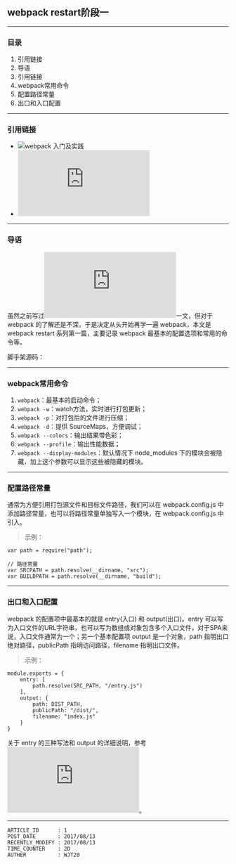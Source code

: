 
## webpack restart阶段一 ##

---

### 目录 ###

1. 引用链接
2. 导语
3. 引用链接
4. webpack常用命令
5. 配置路径常量
6. 出口和入口配置

---

### 引用链接 ###

- ![webpack 入门及实践](https://www.w3ctech.com//topic/1557)
- ![webpack常规配置总结](https://github.com/WeiJietao/WJT-Articles/blob/master/webpack%E5%B8%B8%E8%A7%84%E9%85%8D%E7%BD%AE%E6%80%BB%E7%BB%93.md)

---

### 导语 ###

虽然之前写过![webpack常规配置总结](https://github.com/WeiJietao/WJT-Articles/blob/master/webpack%E5%B8%B8%E8%A7%84%E9%85%8D%E7%BD%AE%E6%80%BB%E7%BB%93.md)一文，但对于 webpack 的了解还是不深，于是决定从头开始再学一遍 webpack，本文是 webpack restart 系列第一篇，主要记录 webpack 最基本的配置选项和常用的命令等。

脚手架源码：

---

### webpack常用命令 ###

1. `webpack`：最基本的启动命令；
2. `webpack -w`：watch方法，实时进行打包更新；
3. `webpack -p`：对打包后的文件进行压缩；
4. `webpack -d`：提供 SourceMaps，方便调试；
5. `webpack --colors`：输出结果带色彩；
6. `webpack --profile`：输出性能数据；
7. `webpack --display-modules`：默认情况下 node_modules 下的模块会被隐藏，加上这个参数可以显示这些被隐藏的模块。

---

### 配置路径常量 ###

通常为方便引用打包源文件和目标文件路径，我们可以在 webpack.config.js 中添加路径常量，也可以将路径常量单独写入一个模块，在 webpack.config.js 中引入。

> 示例：

```
var path = require("path");

// 路径常量
var SRCPATH = path.resolve(__dirname, "src");
var BUILDPATH = path.resolve(__dirname, "build");
```

---

### 出口和入口配置 ###

webpack 的配置项中最基本的就是 entry(入口) 和 output(出口)。entry 可以写为入口文件的URL字符串，也可以写为数组或对象包含多个入口文件，对于SPA来说，入口文件通常为一个；另一个基本配置项 output 是一个对象，path 指明出口绝对路径，publicPath 指明访问路径，filename 指明出口文件。

> 示例：

```
module.exports = {
    entry: [
        path.resolve(SRC_PATH, "/entry.js")
    ],
    output: {
        path: DIST_PATH,
        publicPath: "/dist/",
        filename: "index.js"
    }
}
```

关于 entry 的三种写法和 output 的详细说明，参考![webpack常规配置总结](https://github.com/WeiJietao/WJT-Articles/blob/master/webpack%E5%B8%B8%E8%A7%84%E9%85%8D%E7%BD%AE%E6%80%BB%E7%BB%93.md)。

---

```
ARTICLE_ID      : 1 
POST_DATE       : 2017/08/13
RECENTLY_MODIFY : 2017/08/13
TIME_COUNTER    : 2D
AUTHER          : WJT20
```